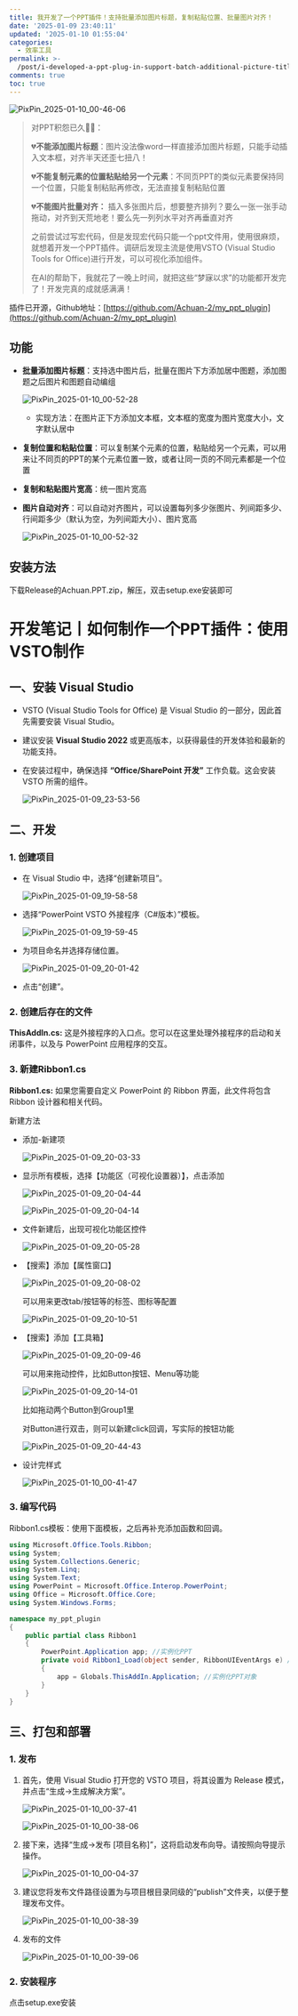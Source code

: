 ```yaml
---
title: 我开发了一个PPT插件！支持批量添加图片标题，复制粘贴位置、批量图片对齐！
date: '2025-01-09 23:40:11'
updated: '2025-01-10 01:55:04'
categories:
  - 效率工具
permalink: >-
  /post/i-developed-a-ppt-plug-in-support-batch-additional-picture-title-copy-the-paste-location-and-align-batch-pictures-z1ap9ss.html
comments: true
toc: true
---
```




​![PixPin_2025-01-10_00-46-06](https://fastly.jsdelivr.net/gh/Achuan-2/PicBed@pic/assets/PixPin_2025-01-10_00-46-06-20250110004608-qhc3w3n.png)​

> 对PPT积怨已久😮‍💨：
>
> 💔**不能添加图片标题**：图片没法像word一样直接添加图片标题，只能手动插入文本框，对齐半天还歪七扭八！
>
> 💔**不能复制元素的位置粘贴给另一个元素**：不同页PPT的类似元素要保持同一个位置，只能复制粘贴再修改，无法直接复制粘贴位置
>
> 💔**不能图片批量对齐：**  插入多张图片后，想要整齐排列？要么一张一张手动拖动，对齐到天荒地老！要么先一列列水平对齐再垂直对齐
>
> 之前尝试过写宏代码，但是发现宏代码只能一个ppt文件用，使用很麻烦，就想着开发一个PPT插件。调研后发现主流是使用VSTO (Visual Studio Tools for Office)进行开发，可以可视化添加组件。
>
> 在AI的帮助下，我就花了一晚上时间，就把这些“梦寐以求”的功能都开发完了！开发完真的成就感满满！

插件已开源，Github地址：[https://github.com/Achuan-2/my_ppt_plugin](https://github.com/Achuan-2/my_ppt_plugin)

## 功能

* **批量添加图片标题**：支持选中图片后，批量在图片下方添加居中图题，添加图题之后图片和图题自动编组

  ​![PixPin_2025-01-10_00-52-28](https://fastly.jsdelivr.net/gh/Achuan-2/PicBed@pic/assets/PixPin_2025-01-10_00-52-28-20250110005230-o1tujc2.png)​

  * 实现方法：在图片正下方添加文本框，文本框的宽度为图片宽度大小，文字默认居中
* **复制位置和粘贴位置**：可以复制某个元素的位置，粘贴给另一个元素，可以用来让不同页的PPT的某个元素位置一致，或者让同一页的不同元素都是一个位置
* **复制和粘贴图片宽高**：统一图片宽高
* **图片自动对齐**：可以自动对齐图片，可以设置每列多少张图片、列间距多少、行间距多少（默认为空，为列间距大小）、图片宽高

  ​![PixPin_2025-01-10_00-52-32](https://fastly.jsdelivr.net/gh/Achuan-2/PicBed@pic/assets/PixPin_2025-01-10_00-52-32-20250110005235-jaikqek.png)​

## 安装方法

下载Release的Achuan.PPT.zip，解压，双击setup.exe安装即可

# 开发笔记丨如何制作一个PPT插件：使用VSTO制作

## 一、安装 Visual Studio

* VSTO (Visual Studio Tools for Office) 是 Visual Studio 的一部分，因此首先需要安装 Visual Studio。
* 建议安装 **Visual Studio 2022** 或更高版本，以获得最佳的开发体验和最新的功能支持。
* 在安装过程中，确保选择  **“Office/SharePoint 开发”**  工作负载。这会安装 VSTO 所需的组件。

  ​![PixPin_2025-01-09_23-53-56](https://fastly.jsdelivr.net/gh/Achuan-2/PicBed@pic/assets/PixPin_2025-01-09_23-53-56-20250109235359-szgf0o3.png)​

## 二、开发

### 1. 创建项目

* 在 Visual Studio 中，选择“创建新项目”。

  ​![PixPin_2025-01-09_19-58-58](https://fastly.jsdelivr.net/gh/Achuan-2/PicBed@pic/assets/PixPin_2025-01-09_19-58-58-20250109195859-vkh8kb1.png)​
* 选择“PowerPoint VSTO 外接程序（C#版本）”模板。

  ​![PixPin_2025-01-09_19-59-45](https://fastly.jsdelivr.net/gh/Achuan-2/PicBed@pic/assets/PixPin_2025-01-09_19-59-45-20250109195946-yemm4yu.png)​
* 为项目命名并选择存储位置。

  ​![PixPin_2025-01-09_20-01-42](https://fastly.jsdelivr.net/gh/Achuan-2/PicBed@pic/assets/PixPin_2025-01-09_20-01-42-20250109200144-68tft7g.png)​
* 点击“创建”。

### 2. 创建后存在的文件

**ThisAddIn.cs:**  这是外接程序的入口点。您可以在这里处理外接程序的启动和关闭事件，以及与 PowerPoint 应用程序的交互。

### 3. 新建**Ribbon1.cs**

**Ribbon1.cs:**  如果您需要自定义 PowerPoint 的 Ribbon 界面，此文件将包含 Ribbon 设计器和相关代码。

新建方法

* 添加-新建项

  ​![PixPin_2025-01-09_20-03-33](https://fastly.jsdelivr.net/gh/Achuan-2/PicBed@pic/assets/PixPin_2025-01-09_20-03-33-20250109200345-80hdupw.png)​
* 显示所有模板，选择【功能区（可视化设置器）】，点击添加

  ​![PixPin_2025-01-09_20-04-44](https://fastly.jsdelivr.net/gh/Achuan-2/PicBed@pic/assets/PixPin_2025-01-09_20-04-44-20250109200447-w9yg92c.png)​

  ​![PixPin_2025-01-09_20-04-14](https://fastly.jsdelivr.net/gh/Achuan-2/PicBed@pic/assets/PixPin_2025-01-09_20-04-14-20250109200427-3w8indr.png)​
* 文件新建后，出现可视化功能区控件

  ​![PixPin_2025-01-09_20-05-28](https://fastly.jsdelivr.net/gh/Achuan-2/PicBed@pic/assets/PixPin_2025-01-09_20-05-28-20250109200536-dzqfi3s.png)​
* 【搜索】添加【属性窗口】

  ​![PixPin_2025-01-09_20-08-02](https://fastly.jsdelivr.net/gh/Achuan-2/PicBed@pic/assets/PixPin_2025-01-09_20-08-02-20250109200804-gq313bf.png)​

  可以用来更改tab/按钮等的标签、图标等配置

  ​![PixPin_2025-01-09_20-10-51](https://fastly.jsdelivr.net/gh/Achuan-2/PicBed@pic/assets/PixPin_2025-01-09_20-10-51-20250109201052-ux2uo4f.png)​
* 【搜索】添加【工具箱】

  ​![PixPin_2025-01-09_20-09-46](https://fastly.jsdelivr.net/gh/Achuan-2/PicBed@pic/assets/PixPin_2025-01-09_20-09-46-20250109201007-pz5i3qh.png)​

  可以用来拖动控件，比如Button按钮、Menu等功能

  ​![PixPin_2025-01-09_20-14-01](https://fastly.jsdelivr.net/gh/Achuan-2/PicBed@pic/assets/PixPin_2025-01-09_20-14-01-20250109201406-kvezzum.png)​

  比如拖动两个Button到Group1里

  对Button进行双击，则可以新建click回调，写实际的按钮功能

  ​![PixPin_2025-01-09_20-44-43](https://fastly.jsdelivr.net/gh/Achuan-2/PicBed@pic/assets/PixPin_2025-01-09_20-44-43-20250109204445-yc0mb1l.png)​
* 设计完样式

  ​![PixPin_2025-01-10_00-41-47](https://fastly.jsdelivr.net/gh/Achuan-2/PicBed@pic/assets/PixPin_2025-01-10_00-41-47-20250110004149-hmsobo2.png)​

### 3. 编写代码

Ribbon1.cs模板：使用下面模板，之后再补充添加函数和回调。

```c#
using Microsoft.Office.Tools.Ribbon;
using System;
using System.Collections.Generic;
using System.Linq;
using System.Text;
using PowerPoint = Microsoft.Office.Interop.PowerPoint;
using Office = Microsoft.Office.Core;
using System.Windows.Forms;

namespace my_ppt_plugin
{
    public partial class Ribbon1
    {
        PowerPoint.Application app; //实例化PPT
        private void Ribbon1_Load(object sender, RibbonUIEventArgs e) //插件加载事件
        {
            app = Globals.ThisAddIn.Application; //实例化PPT对象
        }
    }
}

```

## 三、打包和部署

### 1. 发布

1. 首先，使用 Visual Studio 打开您的 VSTO 项目，将其设置为 Release 模式，并点击“生成-\>生成解决方案”。

    ​![PixPin_2025-01-10_00-37-41](https://fastly.jsdelivr.net/gh/Achuan-2/PicBed@pic/assets/PixPin_2025-01-10_00-37-41-20250110003743-d07adx6.png)​

    ​![PixPin_2025-01-10_00-38-06](https://fastly.jsdelivr.net/gh/Achuan-2/PicBed@pic/assets/PixPin_2025-01-10_00-38-06-20250110003808-7zupsoz.png)​
2. 接下来，选择“生成-\>发布 [项目名称]”，这将启动发布向导。请按照向导提示操作。

    ​![PixPin_2025-01-10_00-04-37](https://fastly.jsdelivr.net/gh/Achuan-2/PicBed@pic/assets/PixPin_2025-01-10_00-04-37-20250110000442-1sgzysk.png)​
3. 建议您将发布文件路径设置为与项目根目录同级的“publish”文件夹，以便于整理发布文件。

    ​![PixPin_2025-01-10_00-38-39](https://fastly.jsdelivr.net/gh/Achuan-2/PicBed@pic/assets/PixPin_2025-01-10_00-38-39-20250110003842-fckv733.png)​
4. 发布的文件

    ​![PixPin_2025-01-10_00-39-06](https://fastly.jsdelivr.net/gh/Achuan-2/PicBed@pic/assets/PixPin_2025-01-10_00-39-06-20250110003910-myb7l9z.png)​

### 2. 安装程序

点击setup.exe安装
